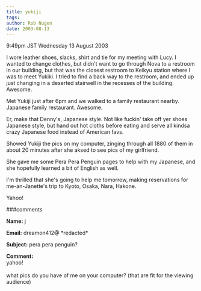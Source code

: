 ```yaml
---
title: yukiji
tags: 
author: Rob Nugen
date: 2003-08-13
---
```


<p class=date>9:49pm JST Wednesday 13 August 2003</p>

<p>I wore leather shoes, slacks, shirt and tie for my meeting with
Lucy. I wanted to change clothes, but didn't want to go through Nova
to a restroom in our building, but that was the closest restroom to
Keikyu station where I was to meet Yukiki.  I tried to find a back way
to the restroom, and ended up just changing in a deserted stairwell in
the recesses of the building.  Awesome.</p>

<p>Met Yukiji just after 6pm and we walked to a family restaurant
nearby.  Japanese family restaurant.   Awesome.</p>

<p>Er, make that Denny's, Japanese style.  Not like fuckin' take off
yer shoes Japanese style, but hand out hot cloths before eating and
serve all kindsa crazy Japanese food instead of American favs.</p>

<p>Showed Yukiji the pics on my computer, zinging through all 1880 of
them in about 20 minutes after she aksed to see pics of my
girlfriend.</p>

<p>She gave me some Pera Pera Penguin pages to help with my Japanese,
and she hopefully learned a bit of English as well.</p>

<p>I'm thrilled that she's going to help me tomorrow, making
reservations for me-an-Janette's trip to Kyoto, Osaka, Nara,
Hakone.</p>

<p>Yahoo!</p>

###comments

<p><b>Name:</b> j

<p><b>Email:</b> dreamon412@ *redacted*

<p><b>Subject:</b> pera pera penguin?

<p><b>Comment:</b>
<br>yahoo!<br>
<br>
  what pics do you have of me on your computer?  (that are fit for the viewing audience)

